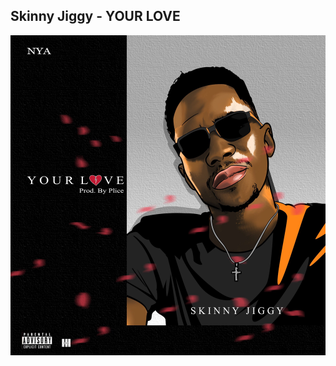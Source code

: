 ## Skinny Jiggy - YOUR LOVE

![SkinnyJiggy_YourLove](SkinnyJiggy_YourLove.JPEG)  

<a href="SKINNY-JIGGY_YourLove.mp3" download="DOWNLOAD >> Skinny Jiggy - YOUR LOVE">